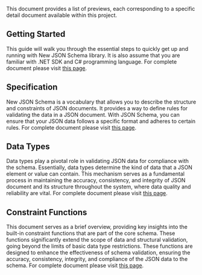 This document provides a list of previews, each corresponding to a specific detail document available within this project.

## Getting Started
This guide will walk you through the essential steps to quickly get up and running with New JSON Schema library. It is also assume that you are familiar with .NET SDK and C# programming language. For complete document please visit [this page](/JsonSchema-DotNet/articles/quickstart.html).

## Specification
New JSON Schema is a vocabulary that allows you to describe the structure and constraints of JSON documents. It provides a way to define rules for validating the data in a JSON document. With JSON Schema, you can ensure that your JSON data follows a specific format and adheres to certain rules. For complete document please visit [this page](/JsonSchema-DotNet/articles/specification.html).

## Data Types
Data types play a pivotal role in validating JSON data for compliance with the schema. Essentially, data types determine the kind of data that a JSON element or value can contain. This mechanism serves as a fundamental process in maintaining the accuracy, consistency, and integrity of JSON document and its structure throughout the system, where data quality and reliability are vital. For complete document please visit [this page](/JsonSchema-DotNet/articles/datatypes.html).

## Constraint Functions
This document serves as a brief overview, providing key insights into the built-in constraint functions that are part of the core schema. These functions significantly extend the scope of data and structural validation, going beyond the limits of basic data type restrictions. These functions are designed to enhance the effectiveness of schema validation, ensuring the accuracy, consistency, integrity, and compliance of the JSON data to the schema. For complete document please visit [this page](/JsonSchema-DotNet/articles/functions.html).